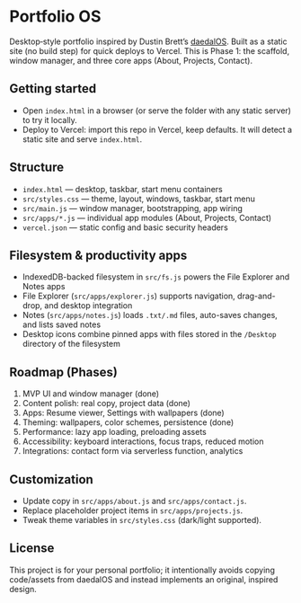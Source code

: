 # Portfolio OS

Desktop‑style portfolio inspired by Dustin Brett’s [daedalOS]. Built as a static site (no build step) for quick deploys to Vercel. This is Phase 1: the scaffold, window manager, and three core apps (About, Projects, Contact).

## Getting started

- Open `index.html` in a browser (or serve the folder with any static server) to try it locally.
- Deploy to Vercel: import this repo in Vercel, keep defaults. It will detect a static site and serve `index.html`.

## Structure

- `index.html` — desktop, taskbar, start menu containers
- `src/styles.css` — theme, layout, windows, taskbar, start menu
- `src/main.js` — window manager, bootstrapping, app wiring
- `src/apps/*.js` — individual app modules (About, Projects, Contact)
- `vercel.json` — static config and basic security headers

## Filesystem & productivity apps

- IndexedDB-backed filesystem in `src/fs.js` powers the File Explorer and Notes apps
- File Explorer (`src/apps/explorer.js`) supports navigation, drag-and-drop, and desktop integration
- Notes (`src/apps/notes.js`) loads `.txt/.md` files, auto-saves changes, and lists saved notes
- Desktop icons combine pinned apps with files stored in the `/Desktop` directory of the filesystem

## Roadmap (Phases)

1) MVP UI and window manager (done)
2) Content polish: real copy, project data (done)
3) Apps: Resume viewer, Settings with wallpapers (done)
4) Theming: wallpapers, color schemes, persistence (done)
5) Performance: lazy app loading, preloading assets
6) Accessibility: keyboard interactions, focus traps, reduced motion
7) Integrations: contact form via serverless function, analytics

## Customization

- Update copy in `src/apps/about.js` and `src/apps/contact.js`.
- Replace placeholder project items in `src/apps/projects.js`.
- Tweak theme variables in `src/styles.css` (dark/light supported).

## License

This project is for your personal portfolio; it intentionally avoids copying code/assets from daedalOS and instead implements an original, inspired design.

[daedalOS]: https://github.com/DustinBrett/daedalOS
